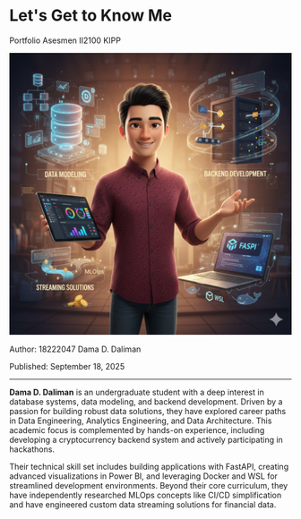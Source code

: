 # Let's Get to Know Me

Portfolio Asesmen II2100 KIPP

![dama intro pic](https://raw.githubusercontent.com/RunningPie/II2100_All-About-Me/refs/heads/main/all-about-me/docs/img/dama_intro.png)

Author: 18222047 Dama D. Daliman

Published: September 18, 2025

***

**Dama D. Daliman** is an undergraduate student with a deep interest in database systems, data modeling, and backend development. Driven by a passion for building robust data solutions, they have explored career paths in Data Engineering, Analytics Engineering, and Data Architecture. This academic focus is complemented by hands-on experience, including developing a cryptocurrency backend system and actively participating in hackathons.

Their technical skill set includes building applications with FastAPI, creating advanced visualizations in Power BI, and leveraging Docker and WSL for streamlined development environments. Beyond their core curriculum, they have independently researched MLOps concepts like CI/CD simplification and have engineered custom data streaming solutions for financial data.
